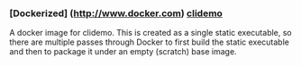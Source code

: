 ### [Dockerized] (http://www.docker.com) [clidemo](https://registry.hub.docker.com/u/composer22/clidemo/)


A docker image for clidemo. This is created as a single static executable, so there are multiple passes through Docker to first build the static executable and then to package it under an empty (scratch) base image.


